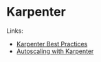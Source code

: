 # Karpenter

Links:

* [Karpenter Best Practices](https://aws.github.io/aws-eks-best-practices/karpenter/)
* [Autoscaling with Karpenter](https://www.eksworkshop.com/beginner/085_scaling_karpenter/)